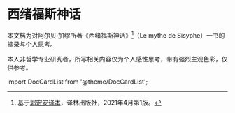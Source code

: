 # 西绪福斯神话
本文档为对阿尔贝·加缪所著《西绪福斯神话》[^1]（Le mythe de Sisyphe）一书的摘录与个人思考。

本人非哲学专业研究者，所写相关内容仅为个人感性思考，带有强烈主观色彩，仅供参考。

import DocCardList from '@theme/DocCardList';

<DocCardList />

[^1]: 基于[郭宏安译本](https://m.douban.com/book/subject/6021092/)，译林出版社，2021年4月第1版。
